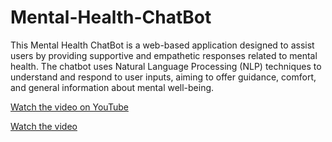# Mental-Health-ChatBot
This Mental Health ChatBot is a web-based application designed to assist users by providing supportive and empathetic responses related to mental health. The chatbot uses Natural Language Processing (NLP) techniques to understand and respond to user inputs, aiming to offer guidance, comfort, and general information about mental well-being.

[Watch the video on YouTube](https://www.youtube.com/watch?v=4mfni4whdJQ)


[Watch the video ](https://github.com/pranavvss/Mental-Health-ChatBot/blob/main/Chatbot%20-%20Made%20with%20Clipchamp.mp4)
